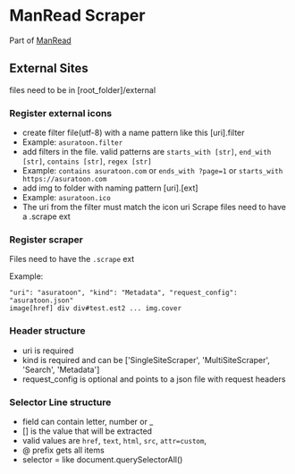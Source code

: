 # ManRead Scraper

Part of [ManRead](https://github.com/ManReadApp/ManRead)

## External Sites
files need to be in [root_folder]/external

### Register external icons
- create filter file(utf-8) with a name pattern like this [uri].filter
- Example: `asuratoon.filter`
- add filters in the file. valid patterns are `starts_with [str]`, `end_with [str]`, `contains [str]`, `regex [str]`
- Example: `contains asuratoon.com` or `ends_with ?page=1` or `starts_with https://asuratoon.com`
- add img to folder with naming pattern [uri].[ext]
- Example: `asuratoon.ico`
- The uri from the filter must match the icon uri
  Scrape files need to have a .scrape ext

### Register scraper
Files need to have the `.scrape` ext

Example:
```
"uri": "asuratoon", "kind": "Metadata", "request_config": "asuratoon.json"
image[href] div div#test.est2 ... img.cover
```

### Header structure
- uri is required
- kind is required and can be ['SingleSiteScraper', 'MultiSiteScraper', 'Search', 'Metadata']
- request_config is optional and points to a json file with request headers

### Selector Line structure
- field can contain letter, number or _
- [] is the value that will be extracted
- valid values are `href`, `text`, `html`, `src`, `attr=custom`,
- @ prefix gets all items
- selector = like document.querySelectorAll()
